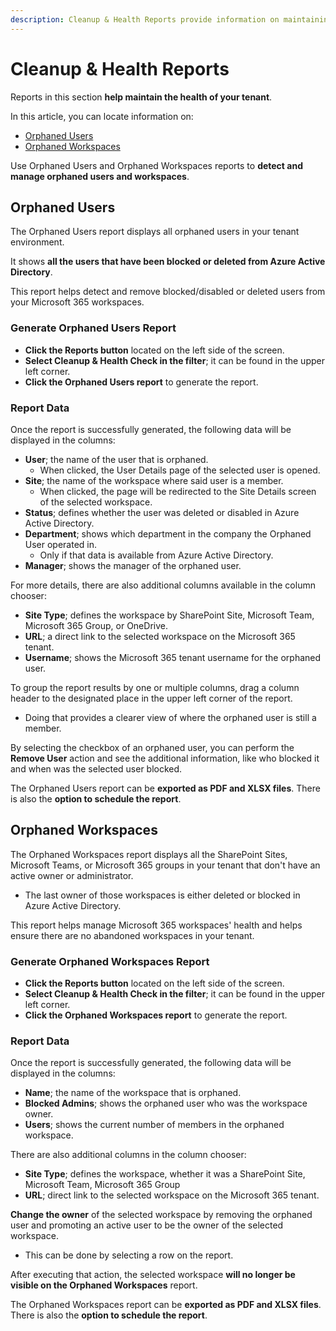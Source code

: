 ```yaml
---
description: Cleanup & Health Reports provide information on maintaining the health of your tenant. 
---
```


# Cleanup & Health Reports

Reports in this section **help maintain the health of your tenant**. 

In this article, you can locate information on:

* [Orphaned Users](#orphaned-users) 
* [Orphaned Workspaces](#orphaned-workspaces)


Use Orphaned Users and Orphaned Workspaces reports to **detect and manage orphaned users and workspaces**.

## Orphaned Users

The Orphaned Users report displays all orphaned users in your tenant environment. 

It shows **all the users that have been blocked or deleted from Azure Active Directory**. 

This report helps detect and remove blocked/disabled or deleted users from your Microsoft 365 workspaces.

### Generate Orphaned Users Report

 * **Click the Reports button** located on the left side of the screen.
 * **Select Cleanup & Health Check in the filter**; it can be found in the upper left corner.
 * **Click the Orphaned Users report** to generate the report.


### Report Data

Once the report is successfully generated, the following data will be displayed in the columns:

* **User**; the name of the user that is orphaned. 
   * When clicked, the User Details page of the selected user is opened.
* **Site**; the name of the workspace where said user is a member. 
   * When clicked, the page will be redirected to the Site Details screen of the selected workspace.
* **Status**; defines whether the user was deleted or disabled in Azure Active Directory.
* **Department**; shows which department in the company the Orphaned User operated in. 
  * Only if that data is available from Azure Active Directory. 
* **Manager**; shows the manager of the orphaned user.

For more details, there are also additional columns available in the column chooser:

* **Site Type**; defines the workspace by SharePoint Site, Microsoft Team, Microsoft 365 Group, or OneDrive.
* **URL**; a direct link to the selected workspace on the Microsoft 365 tenant.
* **Username**; shows the Microsoft 365 tenant username for the orphaned user.

To group the report results by one or multiple columns, drag a column header to the designated place in the upper left corner of the report. 
  * Doing that provides a clearer view of where the orphaned user is still a member.

By selecting the checkbox of an orphaned user, you can perform the **Remove User** action and see the additional information, like who blocked it and when was the selected user blocked.

The Orphaned Users report can be **exported as PDF and XLSX files**. There is also the **option to schedule the report**.

## Orphaned Workspaces

The Orphaned Workspaces report displays all the SharePoint Sites, Microsoft Teams, or Microsoft 365 groups in your tenant that don't have an active owner or administrator.

  * The last owner of those workspaces is either deleted or blocked in Azure Active Directory. 

This report helps manage Microsoft 365 workspaces' health and helps ensure there are no abandoned workspaces in your tenant.


### Generate Orphaned Workspaces Report

 * **Click the Reports button** located on the left side of the screen.
 * **Select Cleanup & Health Check in the filter**; it can be found in the upper left corner.
 * **Click the Orphaned Workspaces report** to generate the report.

### Report Data
Once the report is successfully generated, the following data will be displayed in the columns:

* **Name**; the name of the workspace that is orphaned.
* **Blocked Admins**; shows the orphaned user who was the workspace owner.
* **Users**; shows the current number of members in the orphaned workspace.

There are also additional columns in the column chooser:

* **Site Type**; defines the workspace, whether it was a SharePoint Site, Microsoft Team, Microsoft 365 Group
* **URL**; direct link to the selected workspace on the Microsoft 365 tenant.


**Change the owner** of the selected workspace by removing the orphaned user and promoting an active user to be the owner of the selected workspace. 
  * This can be done by selecting a row on the report. 

After executing that action, the selected workspace **will no longer be visible on the Orphaned Workspaces** report.

The Orphaned Workspaces report can be **exported as PDF and XLSX files**. There is also the **option to schedule the report**.
